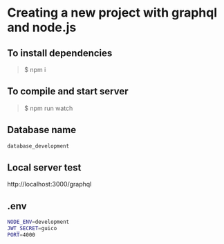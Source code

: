 # Creating a new project with graphql and node.js

## To install dependencies

> $ npm i

## To compile and start server

> $ npm run watch

## Database name

```sh
database_development
```

## Local server test

http://localhost:3000/graphql

## .env

```sh
NODE_ENV=development
JWT_SECRET=guico
PORT=4000
```
